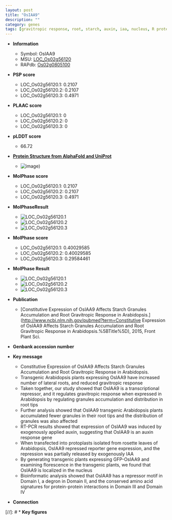```yaml
---
layout: post
title: "OsIAA9"
description: ""
category: genes
tags: [gravitropic response, root, starch, auxin, iaa, nucleus, R protein, lateral root, IAA, auxin response]
---
```


* **Information**  
    + Symbol: OsIAA9  
    + MSU: [LOC_Os02g56120](http://rice.plantbiology.msu.edu/cgi-bin/ORF_infopage.cgi?orf=LOC_Os02g56120)  
    + RAPdb: [Os02g0805100](http://rapdb.dna.affrc.go.jp/viewer/gbrowse_details/irgsp1?name=Os02g0805100)  

* **PSP score**  
    + LOC_Os02g56120.1: 0.2107 
    + LOC_Os02g56120.2: 0.2107 
    + LOC_Os02g56120.3: 0.4971 

* **PLAAC score**  
    + LOC_Os02g56120.1: 0 
    + LOC_Os02g56120.2: 0 
    + LOC_Os02g56120.3: 0 

* **pLDDT score**
    + 66.72

* **[Protein Structure from AlphaFold and UniProt](https://www.uniprot.org/uniprotkb/Q6K846/entry#structure)**
    + ![image](https://ricepsp.github.io/images/Q6/AF-Q6K846-F1.png))

* **MolPhase score**
    + LOC_Os02g56120.1: 0.2107
    + LOC_Os02g56120.2: 0.2107
    + LOC_Os02g56120.3: 0.4971

* **MolPhaseResult**
    + ![LOC_Os02g56120.1](https://ricepsp.github.io/pictures/LOC_Os02g/LOC_Os02g56120.1.png)
    + ![LOC_Os02g56120.2](https://ricepsp.github.io/pictures/LOC_Os02g/LOC_Os02g56120.2.png)
    + ![LOC_Os02g56120.3](https://ricepsp.github.io/pictures/LOC_Os02g/LOC_Os02g56120.3.png)

* **MolPhase score**
    + LOC_Os02g56120.1: 0.40029585
    + LOC_Os02g56120.2: 0.40029585
    + LOC_Os02g56120.3: 0.29584461

* **MolPhase Result**
    + ![LOC_Os02g56120.1](https://304243504.github.io/Pictures/LOC_Os02g/LOC_Os02g56120.1.png)
    + ![LOC_Os02g56120.2](https://304243504.github.io/Pictures/LOC_Os02g/LOC_Os02g56120.2.png)
    + ![LOC_Os02g56120.3](https://304243504.github.io/Pictures/LOC_Os02g/LOC_Os02g56120.3.png)

* **Publication**  
    + [Constitutive Expression of OsIAA9 Affects Starch Granules Accumulation and Root Gravitropic Response in Arabidopsis.](http://www.ncbi.nlm.nih.gov/pubmed?term=Constitutive Expression of OsIAA9 Affects Starch Granules Accumulation and Root Gravitropic Response in Arabidopsis.%5BTitle%5D), 2015, Front Plant Sci.

* **Genbank accession number**  

* **Key message**  
    + Constitutive Expression of OsIAA9 Affects Starch Granules Accumulation and Root Gravitropic Response in Arabidopsis.
    + Transgenic Arabidopsis plants expressing OsIAA9 have increased number of lateral roots, and reduced gravitropic response
    + Taken together, our study showed that OsIAA9 is a transcriptional repressor, and it regulates gravitropic response when expressed in Arabidopsis by regulating granules accumulation and distribution in root tips
    + Further analysis showed that OsIAA9 transgenic Arabidopsis plants accumulated fewer granules in their root tips and the distribution of granules was also affected
    + RT-PCR results showed that expression of OsIAA9 was induced by exogenously applied auxin, suggesting that OsIAA9 is an auxin response gene
    + When transfected into protoplasts isolated from rosette leaves of Arabidopsis, OsIAA9 repressed reporter gene expression, and the repression was partially released by exogenously IAA
    + By generating transgenic plants expressing GFP-OsIAA9 and examining florescence in the transgenic plants, we found that OsIAA9 is localized in the nucleus
    + Bioinformatic analysis showed that OsIAA9 has a repressor motif in Domain I, a degron in Domain II, and the conserved amino acid signatures for protein-protein interactions in Domain III and Domain IV

* **Connection**  

[//]: # * **Key figures**  


